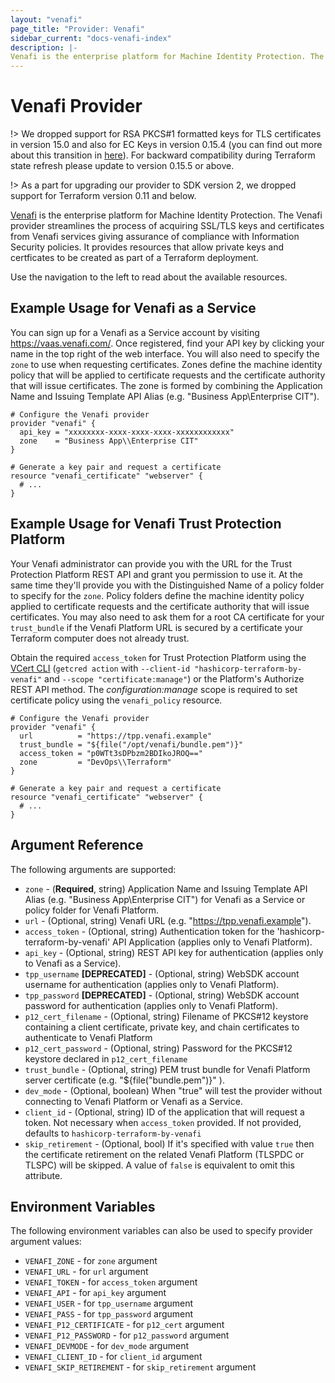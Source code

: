 ```yaml
---
layout: "venafi"
page_title: "Provider: Venafi"
sidebar_current: "docs-venafi-index"
description: |-
Venafi is the enterprise platform for Machine Identity Protection. The Venafi provider streamlines the process of acquiring SSL/TLS keys and certificates from Venafi services giving assurance of compliance with Information Security policies.  It provides resources that allow private keys and certficates to be created as part of a Terraform deployment.
---
```


# Venafi Provider

!> We dropped support for RSA PKCS#1 formatted keys for TLS certificates in version 15.0 and also for EC Keys in version
0.15.4 (you can find out more about this transition in [here](https://github.com/Venafi/vcert/releases/tag/v4.17.0)).
For backward compatibility during Terraform state refresh please update to version 0.15.5 or above.

!> As a part for upgrading our provider to SDK version 2, we dropped support for
Terraform version 0.11 and below.

[Venafi](https://www.venafi.com) is the enterprise platform for Machine Identity
Protection. The Venafi provider streamlines the process of acquiring SSL/TLS
keys and certificates from Venafi services giving assurance of compliance with
Information Security policies.  It provides resources that allow private keys
and certficates to be created as part of a Terraform deployment.

Use the navigation to the left to read about the available resources.

## Example Usage for Venafi as a Service

You can sign up for a Venafi as a Service account by visiting https://vaas.venafi.com/.
Once registered, find your API key by clicking your name in the top right of the web interface.  You
will also need to specify the `zone` to use when requesting certificates. Zones define the machine
identity policy that will be applied to certificate requests and the certificate authority that will
issue certificates. The zone is formed by combining the Application Name and Issuing Template API Alias
(e.g. "Business App\Enterprise CIT").

```hcl
# Configure the Venafi provider
provider "venafi" {
  api_key = "xxxxxxxx-xxxx-xxxx-xxxx-xxxxxxxxxxxx"
  zone    = "Business App\\Enterprise CIT"
}

# Generate a key pair and request a certificate
resource "venafi_certificate" "webserver" {
  # ...
}
```

## Example Usage for Venafi Trust Protection Platform

Your Venafi administrator can provide you with the URL for the Trust Protection Platform REST API and
grant you permission to use it.  At the same time they'll provide you with the Distinguished Name of a
policy folder to specify for the `zone`.  Policy folders define the machine identity policy applied
to certificate requests and the certificate authority that will issue certificates. You may also need
to ask them for a root CA certificate for your `trust_bundle` if the Venafi Platform URL is secured by
a certificate your Terraform computer does not already trust.

Obtain the required `access_token` for Trust Protection Platform using the
[VCert CLI](https://github.com/Venafi/vcert/blob/master/README-CLI-PLATFORM.md#obtaining-an-authorization-token)
(`getcred action` with `--client-id "hashicorp-terraform-by-venafi"` and `--scope "certificate:manage"`) or
the Platform's Authorize REST API method.  The *configuration:manage* scope is required to set certificate
policy using the `venafi_policy` resource.

```hcl
# Configure the Venafi provider
provider "venafi" {
  url          = "https://tpp.venafi.example"
  trust_bundle = "${file("/opt/venafi/bundle.pem")}"
  access_token = "p0WTt3sDPbzm2BDIkoJROQ=="
  zone         = "DevOps\\Terraform"
}

# Generate a key pair and request a certificate
resource "venafi_certificate" "webserver" {
  # ...
}
```

## Argument Reference

The following arguments are supported:

* `zone` - (**Required**, string) Application Name and Issuing Template API Alias (e.g. "Business App\Enterprise CIT") 
for Venafi as a Service or policy folder for Venafi Platform.
* `url` - (Optional, string) Venafi URL (e.g. "https://tpp.venafi.example").
* `access_token` - (Optional, string) Authentication token for the 'hashicorp-terraform-by-venafi' API Application (applies only to Venafi Platform).
* `api_key` - (Optional, string) REST API key for authentication (applies only to Venafi as a Service).
* `tpp_username` **[DEPRECATED]** - (Optional, string) WebSDK account username for authentication (applies only to Venafi Platform).
* `tpp_password` **[DEPRECATED]** - (Optional, string) WebSDK account password for authentication (applies only to Venafi Platform).
* `p12_cert_filename` - (Optional, string) Filename of PKCS#12 keystore containing a client certificate, private key, and chain certificates to authenticate to Venafi Platform
* `p12_cert_password` - (Optional, string) Password for the PKCS#12 keystore declared in `p12_cert_filename`
* `trust_bundle` - (Optional, string) PEM trust bundle for Venafi Platform server certificate (e.g. "${file("bundle.pem")}" ).
* `dev_mode` - (Optional, boolean) When "true" will test the provider without connecting to Venafi Platform or Venafi as a Service.
* `client_id` - (Optional, string) ID of the application that will request a token. Not necessary when `access_token` provided. If not provided, defaults to `hashicorp-terraform-by-venafi`
* `skip_retirement` - (Optional, bool) If it's specified with value `true` then the certificate retirement on the related Venafi Platform (TLSPDC or TLSPC) will be skipped. A value of `false` is equivalent to omit this attribute.

## Environment Variables

The following environment variables can also be used to specify provider
argument values:

* `VENAFI_ZONE` - for `zone` argument
* `VENAFI_URL` - for `url` argument
* `VENAFI_TOKEN` - for `access_token` argument
* `VENAFI_API` - for `api_key` argument
* `VENAFI_USER` - for `tpp_username` argument
* `VENAFI_PASS` - for `tpp_password` argument
* `VENAFI_P12_CERTIFICATE` - for `p12_cert` argument
* `VENAFI_P12_PASSWORD` - for `p12_password` argument
* `VENAFI_DEVMODE` - for `dev_mode` argument
* `VENAFI_CLIENT_ID` - for `client_id` argument
* `VENAFI_SKIP_RETIREMENT` - for `skip_retirement` argument
